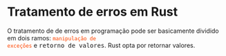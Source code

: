 # Tratamento de erros em Rust

O tratamento de de erros em programação pode ser basicamente dividido em dois ramos: <code style="color : orangered">manipulação de exceções</code> e <tt>retorno de valores</tt>. Rust opta por retornar valores. 
